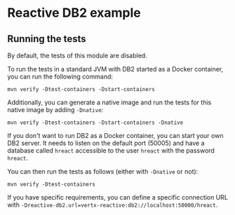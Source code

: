 # Reactive DB2 example

## Running the tests

By default, the tests of this module are disabled.

To run the tests in a standard JVM with DB2 started as a Docker container, you can run the following command:

```
mvn verify -Dtest-containers -Dstart-containers
```

Additionally, you can generate a native image and run the tests for this native image by adding `-Dnative`:

```
mvn verify -Dtest-containers -Dstart-containers -Dnative
```

If you don't want to run DB2 as a Docker container, you can start your own DB2 server. It needs to listen on the default port (50005) and have a database called `hreact` accessible to the user `hreact` with the password `hreact`.

You can then run the tests as follows (either with `-Dnative` or not):

```
mvn verify -Dtest-containers
```

If you have specific requirements, you can define a specific connection URL with `-Dreactive-db2.url=vertx-reactive:db2://localhost:50000/hreact`.
